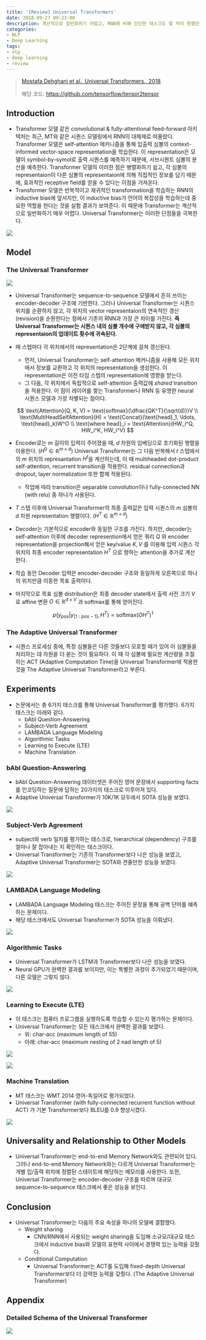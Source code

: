 ```yaml
---
title: '[Review] Universal Transformers'
date: 2018-09-27 09:23:00
description: 계산적으로 일반화하기 어렵고, RNN에 비해 간단한 태스크도 잘 처리 못했던 기존의 Trnaformer 모델을 개선한 Universal Transformers 모델을 소개한 논문을 리뷰합니다.
categories:
- NLP
- Deep Learning
tags:
- nlp
- deep learning
- review
---
```


> [Mostafa Dehghani et al., Universal Transformers., 2018](https://arxiv.org/abs/1807.03819)
>
> 해당 코드: https://github.com/tensorflow/tensor2tensor

## Introduction

- Transformer 모델 같은 convolutional & fully-attentional feed-forward 아키텍처는 최근, MT와 같은 시퀀스 모델링에서 RNN의 대체제로 떠올랐다. Transformer 모델은 self-attention 메커니즘을 통해 입출력 심볼의 context-informed vector-space representation을 학습한다. 이 representation은 모델이 symbol-by-symol로 출력 시퀀스를 예측하기 때문에, 서브시퀀트 심볼의 분산을 예측한다. Transformer 모델의 이러한 점은 병렬화하기 쉽고, 각 심볼의 representaion이 다른 심볼의 representaion에 의해 직접적인 정보를 담기 때문에, 효과적인 receptive field를 얻을 수 있다는 이점을 가져온다.
- Transformer 모델은 반복적이고 재귀적인 transformation을 학습하는 RNN의 inductive bias에 앞서지만, 이 inductive bias가 언어의 복잡성을 학습하는데 중요한 역할을 한다는 것을 실험 결과가 보여준다. 이 때문에 Transformer는 계산적으로 일반화하기 매우 어렵다. Universal Transformer는 이러한 단점들을 극복한다.

![](https://i.imgur.com/Fc9cipx.png)


##  Model

### The Universal Transformer

![](https://i.imgur.com/zAP064b.png)

- Universal Transformer는 sequence-to-sequence 모델에서 흔히 쓰이는 encoder-decoder 구조에 기반한다.  그러나 Universal Transformer는 시퀀스 위치를 순환하지 않고, 각 위치의 vector representaion의 연속적인 갱신(revision)을 순환한다는 점에서 기존의 RNN과 가장 큰 차이를 가진다. **즉 Universal Transformer는 시퀀스 내의 심볼 개수에 구애받지 않고, 각 심볼의 representaion의 업데이트 횟수에 귀속된다.**
- 매 스텝마다 각 위치에서의 representation은 2단계에 걸쳐 갱신된다.
  - 먼저, Universal Transformer는 self-attention 메커니즘을 사용해 모든 위치에서 정보를 교환하고 각 위치의 representation을 생성한다. 이 representation은 이전 타임 스텝의 representation에 영향을 받는다.
  - 그 다음, 각 위치에서 독립적으로 self-attention 출력값에 *shared* transition을 적용한다. 이 점이 레이어를 쌓는 Transformer나 RNN 등 유명한 neural 시퀀스 모델과 가장 차별되는 점이다.

  $$
  \text{Attention}(Q, K, V) = \text{softmax}(\dfrac{QK^T}{\sqrt(d)})V \\
  \text{MultiHeadSelfAttention}(H) = \text{Concat}(\text{head}_1, \ldots, \text{head}_k)W^O \\
  \text{where head}_i = \text{Attention}(HW_i^Q, HW_i^K, HW_i^V)
  $$

- Encoder로는 $m$ 길이의 입력이 주어졌을 때, $d$ 차원의 임베딩으로 초기화된 행렬을 이용한다. ($H^0 \in \mathbb{R}^{m \times d}$) Universal Transformer는 그 다음 반복해서 $t$ 스텝에서의 $m$ 위치의 represantation $H^t$을 계산하는데, 이 때 multiheaded dot-product self-attention, recurrent transition을 적용한다. residual connection과 dropout, layer normalization 또한 함께 적용된다.

  - 작업에 따라 transition은 separable convolution이나 fully-connected NN (with relu) 중 하나가 사용된다.
- $T$ 스텝 이후에 Universal Transformer의 최종 출력값은 입력 시퀀스의 $m$ 심볼의 $d$ 차원 representation 행렬이다. ($H^T \in \mathbb{R}^{m \times d}$)
- Decoder는 기본적으로 encoder와 동일한 구조를 가진다. 하지만, decoder는 self-attention 이후에 decoder represention에서 얻은 쿼리 $Q$ 와 encoder representation을 projection해서 얻은 key/value $K, V$ 를 이용해 입력 시퀀스 각 위치의 최종 encoder representation $H^T$ 으로 향하는 attention을 추가로 계산한다.
- 학습 동안 Decoder  입력은 encoder-decoder 구조와 동일하게 오른쪽으로 하나의 위치만큼 이동한 목표 출력이다.
- 마지막으로 목표 심볼 distribution은 최종 decoder state에서 출력 사전 크기 $V$ 로 affine 변환 $O \in \mathbb{R}^{d \times V}$ 과 softmax를 통해 얻어진다.

$$
p(y_{pos} \vert y_{[1:pos-1]}, H^T) = \text{softmax}(OH^T)^1
$$

### The Adaptive Universal Transformer

- 시퀀스 프로세싱 중에, 특정 심볼들은 다른 것들보다 모호할 때가 있어 이 심볼들을 처리하는 데 자원을 더 쏟는 것이 필요하다. 이 때 각 심볼에 필요한 계산량을 조절하는 ACT (Adaptive Computation Time)을 Universal Transformer에 적용한 것을  The Adaptive Universal Transformer라고 부른다.


## Experiments

- 논문에서는 총 6가지 태스크를 통해 Universal Transformer를 평가했다. 6가지 태스크는 아래와 같다. 
  - bAbI Question-Answering
  - Subject-Verb Agreement
  - LAMBADA Language Modeling
  - Algorithmic Tasks
  - Learning to Execute (LTE)
  - Machine Translation

### bAbI Question-Answering

- bAbI Question-Answering 데이터셋은 주어진 영어 문장에서 supporting facts를 인코딩하는 질문에 답하는 20가지의 태스크로 이루어져 있다.
- Adaptive Universal Transformer가 10K/1K 모두에서 SOTA 성능을 보였다.

![](https://i.imgur.com/9vMSNMB.png)


### Subject-Verb Agreement

- subject와 verb 일치를 평가하는 태스크로, hierarchical (dependency) 구조를 얼마나 잘 잡아내는 지 확인하는 태스크이다.
- Universal Transformer는 기존의 Transformer보다 나은 성능을 보였고, Adaptive Universal Transformer는 SOTA와 견줄만한 성능을 보였다.

![](https://i.imgur.com/UivpQHy.png)


### LAMBADA Language Modeling

- LAMBADA Language Modeling 태스크는 주어진 문장을 통해 공백 단어를 예측하는 문제이다.
- 해당 태스크에서도 Universal Transformer가 SOTA 성능을 이뤄냈다.

![](https://i.imgur.com/3uH0c6I.png)


### Algorithmic Tasks

- Universal Transformer가 LSTM과 Transformer보다 나은 성능을 보였다.
- Neural GPU가 완벽한 결과를 보이지만, 이는 특별한 과정이 추가되었기 때문이며, 다른 모델은 그렇지 않다.

![](https://i.imgur.com/nz9QN9a.png)


### Learning to Execute (LTE)

- 이 태스크는 컴퓨터 프로그램을 실행하도록 학습할 수 있는지 평가하는 문제이다.
- Universal Transformer는 모든 태스크에서 완벽한 결과를 보였다.
  - 위: char-acc (maximum length of 55)
  - 아래: char-acc (maximum nesting of 2 nad length of 5)

![](https://i.imgur.com/NYneV7H.png)

![](https://i.imgur.com/loFRg0Y.png)


### Machine Translation

- MT 태스크는 WMT 2014 영어-독일어로 평가되었다.
- Universal Transformer (with fully-connected recurrent function without ACT) 가 기본 Transformer보다 BLEU를 0.9 향상시켰다.

![](https://i.imgur.com/NH8fGw1.png)


## Universality and Relationship to Other Models

- Universal Transformer는 end-to-end Memory Network와도 관련되어 있다. 그러나 end-to-end Memory Network와는 다르게 Universal Transformer는 개별 입/출력 위치에 정렬된 스테이트에 해당하는 메모리를 사용한다. 또한, Universal Transformer는 encoder-decoder 구조를 따르며 대규모 sequence-to-sequence 태스크에서 좋은 성능을 보인다.


## Conclusion

- Universal Transformer는 다음의 주요 속성을 하나의 모델에 결합했다.
  - Weight sharing
    - CNN/RNN에서 사용되는 weight sharing을 도입해 소규모/대규모 태스크에서 inductive bias와 모델의 표현력 사이에서 경쟁력 있는 능력을 갖췄다.
  - Conditional Computation
    - Universal Transformer는 ACT를 도입해 fixed-depth Universal Transformer보다 더 강력한 능력을 갖췄다. (The Adaptive Universal Transformer)


## Appendix

### Detailed Schema of the Universal Transformer

![](https://i.imgur.com/aX52RnY.png)

